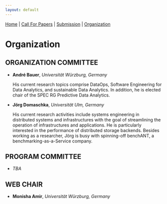 ```yaml
---
layout: default
---
```

[Home](./index.md) | [Call For Papers](./callForPapers.md) | [Submission](./submission.md) | [Organization](./organization.md)

<h1><b>Organization</b></h1>

<h2><b>ORGANIZATION COMMITTEE</b></h2>
<ul>
<li>
<p><b>André Bauer</b>, <i>Universität Würzburg, Germany</i></p>

<p>His current research topics comprise DataOps, Software Engineering for Data Analytics, and sustainable Data Analytics. In addition, he is elected chair of the SPEC RG Predictive Data Analytics.</p>
</li>
<li>
<p><b>Jörg Domaschka</b>, <i>Universität Ulm, Germany</i></p>

<p>His current research activities include systems engineering in distributed systems and infrastructures with the goal of streamlining the operation of infrastructures and applications. He is particularly interested in the performance of distributed storage backends. Besides working as a researcher, Jörg is busy with spinning-off benchANT, a benchmarking-as-a-Service company.</p>
</li>
</ul>

<h2><b>PROGRAM COMMITTEE</b></h2>
<ul>
<li>
<p><i>TBA</i>    </p>
</li>
</ul>


<h2><b>WEB CHAIR</b></h2>
<ul>
<li>
<p><b>Monisha Amir</b>, <i>Universität Würzburg, Germany</i></p>
</li>
</ul>